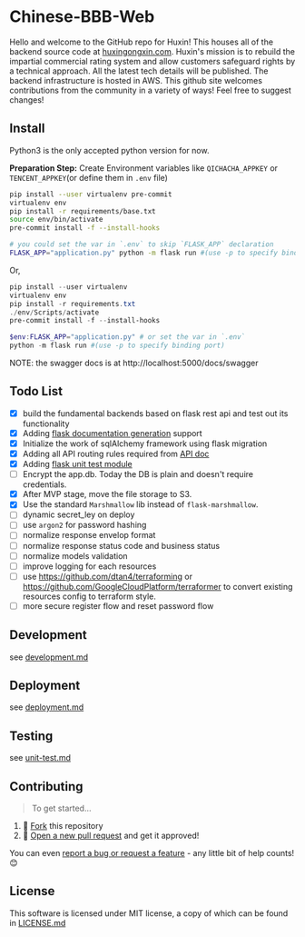 # Chinese-BBB-Web

Hello and welcome to the GitHub repo for Huxin! This houses all of the backend source code at [huxingongxin.com](https://huxingongxin.com). Huxin's mission is to rebuild the impartial commercial rating system and allow customers safeguard rights by a technical approach. All the latest tech details will be published. The backend infrastructure is hosted in AWS. This github site welcomes contributions from the community in a variety of ways! Feel free to suggest changes!


## Install

Python3 is the only accepted python version for now.

**Preparation Step:** Create Environment variables like `QICHACHA_APPKEY` or `TENCENT_APPKEY`(or define them in `.env` file)

```sh
pip install --user virtualenv pre-commit
virtualenv env
pip install -r requirements/base.txt
source env/bin/activate
pre-commit install -f --install-hooks

# you could set the var in `.env` to skip `FLASK_APP` declaration
FLASK_APP="application.py" python -m flask run #(use -p to specify binding port)
```
Or,
```powershell
pip install --user virtualenv
virtualenv env
pip install -r requirements.txt
./env/Scripts/activate
pre-commit install -f --install-hooks

$env:FLASK_APP="application.py" # or set the var in `.env`
python -m flask run #(use -p to specify binding port)
```

NOTE: the swagger docs is at http://localhost:5000/docs/swagger

## Todo List

- [x] build the fundamental backends based on flask rest api and test out its functionality
- [x] Adding [flask documentation generation](https://flask-restplus.readthedocs.io/en/0.2/documenting.html) support
- [x] Initialize the work of sqlAlchemy framework using flask migration
- [x] Adding all API routing rules required from [API doc](https://github.com/chinese-bbb/documents/blob/master/api-summary.md)
- [x] Adding [flask unit test module](http://flask.pocoo.org/docs/1.0/testing/)
- [ ] Encrypt the app.db. Today the DB is plain and doesn't require credentials.
- [x] After MVP stage, move the file storage to S3.
- [X] Use the standard `Marshmallow` lib instead of `flask-marshmallow`.
- [ ] dynamic secret_ley on deploy
- [ ] use `argon2` for password hashing
- [ ] normalize response envelop format
- [ ] normalize response status code and business status
- [ ] normalize models validation
- [ ] improve logging for each resources
- [ ] use https://github.com/dtan4/terraforming or https://github.com/GoogleCloudPlatform/terraformer to convert existing resources config to terraform style.
- [ ] more secure register flow and reset password flow

## Development

see [development.md](./docs/development.md)


## Deployment

see [deployment.md](./docs/deployment.md)


## Testing

see [unit-test.md](./docs/unit-test.md)

## Contributing
> To get started...

1. 🍴 [Fork](https://github.com/chinese-bbb/web-backend/tree/v2.0) this repository
2. 🎉 [Open a new pull request](https://github.com/chinese-bbb/web-backend/pulls) and get it approved!

You can even [report a bug or request a feature](https://github.com/chinese-bbb/web-backend/issues/new) - any little bit of help counts! 😊


## License

This software is licensed under MIT license, a copy of which can be found in [LICENSE.md](./LICENSE.md)


